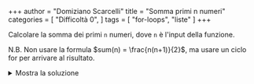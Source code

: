 +++
author = "Domiziano Scarcelli"
title = "Somma primi n numeri"
categories = [
    "Difficoltà 0",
]
tags = [
    "for-loops",
    "liste"
]
+++

Calcolare la somma dei primi `n` numeri, dove `n` è l'input della funzione. 

N.B. Non usare la formula $sum(n) = \frac{n(n+1)}{2}$, ma usare un ciclo for per arrivare al risultato.
<details>
<summary>Mostra la soluzione</summary>

```python
def costruisci_lista(n):
	lista = []
	for i in range(n):
		lista.append(i+1)
	return lista

#Soluzione alternativa
def costruisci_lista(n):
	lista = []
	for i in range(1, n+1):
		lista.append(i)
	return lista
```

</details>
